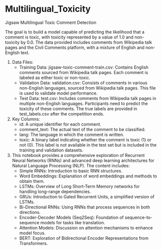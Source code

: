 # Multilingual_Toxicity
Jigsaw Multilingual Toxic Comment Detection

The goal is to build a model capable of predicting the likelihood that a comment is toxic, with toxicity represented by a value of 1.0 and non-toxicity by 0.0. The data provided includes comments from Wikipedia talk pages and the Civil Comments platform, with a mixture of English and non-English text.

1) Data Files:
    - Training Data:
    jigsaw-toxic-comment-train.csv: Contains English comments sourced from Wikipedia talk pages. Each comment is labeled as either toxic or non-toxic.
    - Validation Data:
    validation.csv: Consists of comments in various non-English languages, sourced from Wikipedia talk pages. This file is used to validate model performance.
    - Test Data:
    test.csv: Includes comments from Wikipedia talk pages in multiple non-English languages. Participants need to predict the toxicity of these comments. The true labels are provided 
    in test_labels.csv after the competition ends.
2) Key Columns:
   - id: A unique identifier for each comment.
   - comment_text: The actual text of the comment to be classified.
   - lang: The language in which the comment is written.
   - toxic: A binary label indicating whether the comment is toxic (1) or not (0). This label is not available in the test set but is included in the training and validation datasets.
3) This notebook provides a comprehensive exploration of Recurrent Neural Networks (RNNs) and advanced deep learning architectures for Natural Language Processing (NLP). The content includes:
   - Simple RNNs: Introduction to basic RNN structures.
   - Word Embeddings: Explanation of word embeddings and methods to obtain them.
   - LSTMs: Overview of Long Short-Term Memory networks for handling long-range dependencies.
   - GRUs: Introduction to Gated Recurrent Units, a simplified version of LSTMs.
   - Bi-Directional RNNs: Using RNNs that process sequences in both directions.
   - Encoder-Decoder Models (Seq2Seq): Foundation of sequence-to-sequence models for tasks like translation.
   - Attention Models: Discussion on attention mechanisms to enhance model focus.
   - BERT: Exploration of Bidirectional Encoder Representations from Transformers.


